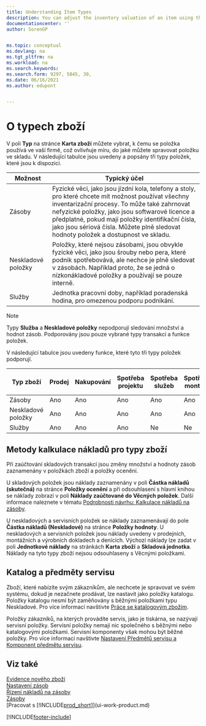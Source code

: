 ```yaml
---
title: Understanding Item Types
description: You can adjust the inventory valuation of an item using the FIFO or Average costing methods when item costs change for reasons other than transactions.
documentationcenter: ''
author: SorenGP


ms.topic: conceptual
ms.devlang: na
ms.tgt_pltfrm: na
ms.workload: na
ms.search.keywords:
ms.search.form: 9297, 5845, 30, 
ms.date: 06/16/2021
ms.author: edupont


---
```

# O typech zboží
V poli **Typ** na stránce **Karta zboží** můžete vybrat, k čemu se položka používá ve vaší firmě, což ovlivňuje míru, do jaké můžete spravovat položku ve skladu. V následující tabulce jsou uvedeny a popsány tři typy položek, které jsou k dispozici.

| Možnost | Typický účel |
|------|-----------|
| Zásoby | Fyzické věci, jako jsou jízdní kola, telefony a stoly, pro které chcete mít možnost používat všechny inventarizační procesy. To může také zahrnovat nefyzické položky, jako jsou softwarové licence a předplatné, pokud mají položky identifikační čísla, jako jsou sériová čísla. Můžete plně sledovat hodnoty položek a dostupnost ve skladu. |
| Neskladové položky | Položky, které nejsou zásobami, jsou obvykle fyzické věci, jako jsou šrouby nebo pera, které podnik spotřebovává, ale nechce je plně sledovat v zásobách. Například proto, že se jedná o nízkonákladové položky a používají se pouze interně. |
| Služby | Jednotka pracovní doby, například poradenská hodina, pro omezenou podporu podnikání. |

> [!NOTE]
> Typy **Služba** a **Neskladové položky** nepodporují sledování množství a hodnot zásob. Podporovány jsou pouze vybrané typy transakcí a funkce položek.

V následující tabulce jsou uvedeny funkce, které tyto tři typy položek podporují.

|Typ zboží|Prodej|Nakupování|Spotřeba projektu|Spotřeba služeb|Spotřeba montáže|Spotřeba výroby|Montážní výstup|Výrobní výstup|Přesun místa|Fyzické počítání|Přecenění zásob|Zásoby a ocenění|Sledování zboží|Rezervace|Skladování|Plánování|
|-|-|-|-|-|-|-|-|-|-|-|-|-|-|-|-|-|
|Zásoby|Ano|Ano|Ano|Ano|Ano|Ano|Ano|Ano|Ano|Ano|Ano|Ano|Ano|Ano|Ano|Ano|
|Neskladové položky|Ano|Ano|Ano|Ano|Ano|Ano|Ne|Ne|Ne|Ne|Ne|Ne|Ne|Ne|Ne|Ne|
|Služby|Ano|Ano|Ano|Ne|Ne|Ne|Ne|Ne|Ne|Ne|Ne|Ne|Ne|Ne|Ne|Ne|

## Metody kalkulace nákladů pro typy zboží
Při zaúčtování skladových transakcí jsou změny množství a hodnoty zásob zaznamenány v položkách zboží a položky ocenění.

U skladových položek jsou náklady zaznamenány v poli **Částka nákladů (skutečná)** na stránce **Položky ocenění** a při odsouhlasení s hlavní knihou se náklady zobrazí v poli **Náklady zaúčtované do Věcných položek**. Další informace naleznete v tématu [Podrobnosti návrhu: Kalkulace nákladů na zásoby](design-details-inventory-costing.md).

U neskladových a servisních položek se náklady zaznamenávají do pole **Částka nákladů (Neskladové)** na stránce **Položky hodnoty**. U neskladových a servisních položek jsou náklady uvedeny v prodejních, montážních a výrobních dokladech a denících. Výchozí náklady lze zadat v poli **Jednotkové náklady** na stránkách **Karta zboží** a **Skladová jednotka**. Náklady na tyto typy zboží nejsou odsouhlaseny s Věcnými položkami.

## Katalog a předměty servisu
Zboží, které nabízíte svým zákazníkům, ale nechcete je spravovat ve svém systému, dokud je nezačnete prodávat, lze nastavit jako položky katalogu. Položky katalogu nesmí být zaměňovány s běžnými položkami typu Neskladové. Pro více informací navštivte [Práce se katalogovým zbožím](inventory-how-work-nonstock-items.md).

Položky zákazníků, na kterých provádíte servis, jako je tiskárna, se nazývají servisní položky. Servisní položky nemají nic společného s běžnými nebo katalogovými položkami. Servisní komponenty však mohou být běžné položky. Pro více informací navštivte [Nastavení Předmětů servisu a Komponent předmětu servisu](service-how-setup-service-items.md).

## Viz také
[Evidence nového zboží](inventory-how-register-new-items.md)    
[Nastavení zásob](inventory-setup-inventory.md)    
[Řízení nákladů na zásoby](finance-manage-inventory-costs.md)    
[Zásoby](inventory-manage-inventory.md)    
[Pracovat s [!INCLUDE[prod_short](includes/prod_short.md)]](ui-work-product.md)


[!INCLUDE[footer-include](includes/footer-banner.md)]